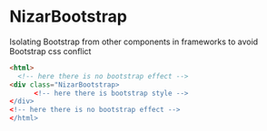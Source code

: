 # NizarBootstrap
Isolating Bootstrap from other components in frameworks to avoid Bootstrap css conflict
```html
<html>
  <!-- here there is no bootstrap effect -->
<div class="NizarBootstrap>
      <!-- here there is bootstrap style -->
</div>
<!-- here there is no bootstrap effect -->
</html>
```
            
